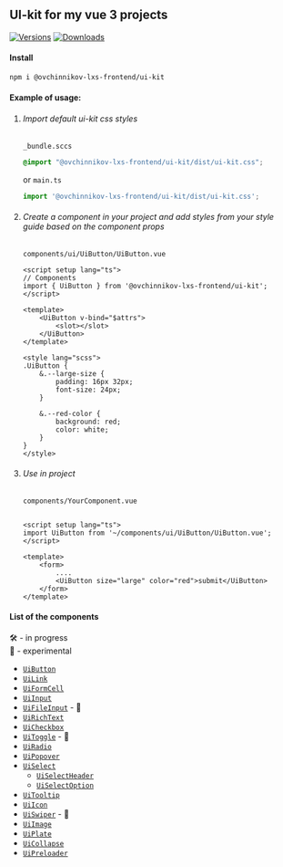 ## UI-kit for my vue 3 projects

[![Versions](https://img.shields.io/npm/v/@ovchinnikov-lxs-frontend/ui-kit.svg)](https://www.npmjs.com/package/@ovchinnikov-lxs-frontend/ui-kit)
[![Downloads](https://img.shields.io/npm/dt/@ovchinnikov-lxs-frontend/ui-kit.svg)](https://www.npmjs.com/package/@ovchinnikov-lxs-frontend/ui-kit)

#### Install

```sh
npm i @ovchinnikov-lxs-frontend/ui-kit
```

#### Example of usage:

1. ###### Import default ui-kit css styles
   `_bundle.sccs`
    ```scss
    @import "@ovchinnikov-lxs-frontend/ui-kit/dist/ui-kit.css";
    ```
   or `main.ts`
    ```typescript
    import '@ovchinnikov-lxs-frontend/ui-kit/dist/ui-kit.css';
   ```
2. ###### Create a component in your project and add styles from your style guide based on the component props
   `components/ui/UiButton/UiButton.vue`
    ```vue
    <script setup lang="ts">
    // Components
    import { UiButton } from '@ovchinnikov-lxs-frontend/ui-kit';
    </script>
    
    <template>
        <UiButton v-bind="$attrs">
            <slot></slot>
        </UiButton>
    </template>
    
    <style lang="scss">
    .UiButton {
        &.--large-size {
            padding: 16px 32px;
            font-size: 24px;
        }
        
        &.--red-color {
            background: red;
            color: white;
        }
    }
    </style>
    
    ```
3. ###### Use in project
   `components/YourComponent.vue`

    ```vue
    
    <script setup lang="ts">
    import UiButton from '~/components/ui/UiButton/UiButton.vue';
    </script>
    
    <template>
        <form>
            ....
            <UiButton size="large" color="red">submit</UiButton>
        </form>
    </template>
    ```

#### List of the components

🛠 - in progress  
🚧 - experimental

- [`UiButton`](src%2Fcomponents%2FUiButton%2FUiButton.vue)
- [`UiLink`](src%2Fcomponents%2FUiLink%2FUiLink.vue)
- [`UiFormCell`](src%2Fcomponents%2FOFormCell%2FOFormCell.vue)
- [`UiInput`](src%2Fcomponents%2FUiInput%2FUiInput.vue)
- [`UiFileInput`](src%2Fcomponents%2FUiFileInput%2FUiFileInput.vue) - 🚧
- [`UiRichText`](src%2Fcomponents%2FUiRichText%2FUiRichText.vue)
- [`UiCheckbox`](src%2Fcomponents%2FUiCheckbox%2FUiCheckbox.vue)
- [`UiToggle`](src%2Fcomponents%2FUiToggle%2FUiToggle.vue) - 🚧
- [`UiRadio`](src%2Fcomponents%2FUiRadio%2FUiRadio.vue)
- [`UiPopover`](src%2Fcomponents%2FUiPopover%2FUiPopover.vue)
- [`UiSelect`](src%2Fcomponents%2FUiSelect%2FUiSelect.vue)
    - [`UiSelectHeader`](src%2Fcomponents%2FUiSelect%2FUiSelectHeader.vue)
    - [`UiSelectOption`](src%2Fcomponents%2FUiSelect%2FUiSelectOption.vue)
- [`UiTooltip`](src%2Fcomponents%2FUiTooltip%2FUiTooltip.vue)
- [`UiIcon`](src%2Fcomponents%2FUiIcon%2FUiIcon.vue)
- [`UiSwiper`](src%2Fcomponents%2FUiSwiper%2FUiSwiper.vue) - 🚧
- [`UiImage`](src%2Fcomponents%2FUiImage%2FUiImage.vue)
- [`UiPlate`](src%2Fcomponents%2FUiPlate%2FUiPlate.vue)
- [`UiCollapse`](src%2Fcomponents%2FUiCollapse%2FUiCollapse.vue)
- [`UiPreloader`](src%2Fcomponents%2FUiPreloader%2FUiPreloader.vue)
